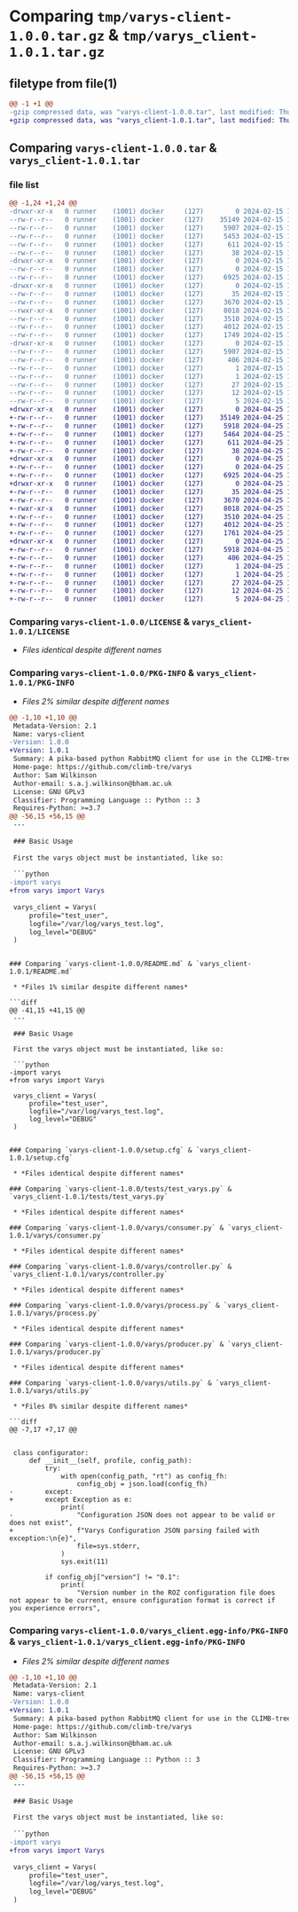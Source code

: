 # Comparing `tmp/varys-client-1.0.0.tar.gz` & `tmp/varys_client-1.0.1.tar.gz`

## filetype from file(1)

```diff
@@ -1 +1 @@
-gzip compressed data, was "varys-client-1.0.0.tar", last modified: Thu Feb 15 15:42:18 2024, max compression
+gzip compressed data, was "varys_client-1.0.1.tar", last modified: Thu Apr 25 10:09:10 2024, max compression
```

## Comparing `varys-client-1.0.0.tar` & `varys_client-1.0.1.tar`

### file list

```diff
@@ -1,24 +1,24 @@
-drwxr-xr-x   0 runner    (1001) docker     (127)        0 2024-02-15 15:42:18.562998 varys-client-1.0.0/
--rw-r--r--   0 runner    (1001) docker     (127)    35149 2024-02-15 15:42:10.000000 varys-client-1.0.0/LICENSE
--rw-r--r--   0 runner    (1001) docker     (127)     5907 2024-02-15 15:42:18.562998 varys-client-1.0.0/PKG-INFO
--rw-r--r--   0 runner    (1001) docker     (127)     5453 2024-02-15 15:42:10.000000 varys-client-1.0.0/README.md
--rw-r--r--   0 runner    (1001) docker     (127)      611 2024-02-15 15:42:18.562998 varys-client-1.0.0/setup.cfg
--rw-r--r--   0 runner    (1001) docker     (127)       38 2024-02-15 15:42:10.000000 varys-client-1.0.0/setup.py
-drwxr-xr-x   0 runner    (1001) docker     (127)        0 2024-02-15 15:42:18.558998 varys-client-1.0.0/tests/
--rw-r--r--   0 runner    (1001) docker     (127)        0 2024-02-15 15:42:10.000000 varys-client-1.0.0/tests/__init__.py
--rw-r--r--   0 runner    (1001) docker     (127)     6925 2024-02-15 15:42:10.000000 varys-client-1.0.0/tests/test_varys.py
-drwxr-xr-x   0 runner    (1001) docker     (127)        0 2024-02-15 15:42:18.558998 varys-client-1.0.0/varys/
--rw-r--r--   0 runner    (1001) docker     (127)       35 2024-02-15 15:42:10.000000 varys-client-1.0.0/varys/__init__.py
--rw-r--r--   0 runner    (1001) docker     (127)     3670 2024-02-15 15:42:10.000000 varys-client-1.0.0/varys/consumer.py
--rwxr-xr-x   0 runner    (1001) docker     (127)     8018 2024-02-15 15:42:10.000000 varys-client-1.0.0/varys/controller.py
--rw-r--r--   0 runner    (1001) docker     (127)     3510 2024-02-15 15:42:10.000000 varys-client-1.0.0/varys/process.py
--rw-r--r--   0 runner    (1001) docker     (127)     4012 2024-02-15 15:42:10.000000 varys-client-1.0.0/varys/producer.py
--rw-r--r--   0 runner    (1001) docker     (127)     1749 2024-02-15 15:42:10.000000 varys-client-1.0.0/varys/utils.py
-drwxr-xr-x   0 runner    (1001) docker     (127)        0 2024-02-15 15:42:18.562998 varys-client-1.0.0/varys_client.egg-info/
--rw-r--r--   0 runner    (1001) docker     (127)     5907 2024-02-15 15:42:18.000000 varys-client-1.0.0/varys_client.egg-info/PKG-INFO
--rw-r--r--   0 runner    (1001) docker     (127)      406 2024-02-15 15:42:18.000000 varys-client-1.0.0/varys_client.egg-info/SOURCES.txt
--rw-r--r--   0 runner    (1001) docker     (127)        1 2024-02-15 15:42:18.000000 varys-client-1.0.0/varys_client.egg-info/dependency_links.txt
--rw-r--r--   0 runner    (1001) docker     (127)        1 2024-02-15 15:42:18.000000 varys-client-1.0.0/varys_client.egg-info/not-zip-safe
--rw-r--r--   0 runner    (1001) docker     (127)       27 2024-02-15 15:42:18.000000 varys-client-1.0.0/varys_client.egg-info/requires.txt
--rw-r--r--   0 runner    (1001) docker     (127)       12 2024-02-15 15:42:18.000000 varys-client-1.0.0/varys_client.egg-info/top_level.txt
--rw-r--r--   0 runner    (1001) docker     (127)        5 2024-02-15 15:42:10.000000 varys-client-1.0.0/version.txt
+drwxr-xr-x   0 runner    (1001) docker     (127)        0 2024-04-25 10:09:10.866993 varys_client-1.0.1/
+-rw-r--r--   0 runner    (1001) docker     (127)    35149 2024-04-25 10:09:04.000000 varys_client-1.0.1/LICENSE
+-rw-r--r--   0 runner    (1001) docker     (127)     5918 2024-04-25 10:09:10.866993 varys_client-1.0.1/PKG-INFO
+-rw-r--r--   0 runner    (1001) docker     (127)     5464 2024-04-25 10:09:04.000000 varys_client-1.0.1/README.md
+-rw-r--r--   0 runner    (1001) docker     (127)      611 2024-04-25 10:09:10.870993 varys_client-1.0.1/setup.cfg
+-rw-r--r--   0 runner    (1001) docker     (127)       38 2024-04-25 10:09:04.000000 varys_client-1.0.1/setup.py
+drwxr-xr-x   0 runner    (1001) docker     (127)        0 2024-04-25 10:09:10.866993 varys_client-1.0.1/tests/
+-rw-r--r--   0 runner    (1001) docker     (127)        0 2024-04-25 10:09:04.000000 varys_client-1.0.1/tests/__init__.py
+-rw-r--r--   0 runner    (1001) docker     (127)     6925 2024-04-25 10:09:04.000000 varys_client-1.0.1/tests/test_varys.py
+drwxr-xr-x   0 runner    (1001) docker     (127)        0 2024-04-25 10:09:10.866993 varys_client-1.0.1/varys/
+-rw-r--r--   0 runner    (1001) docker     (127)       35 2024-04-25 10:09:04.000000 varys_client-1.0.1/varys/__init__.py
+-rw-r--r--   0 runner    (1001) docker     (127)     3670 2024-04-25 10:09:04.000000 varys_client-1.0.1/varys/consumer.py
+-rwxr-xr-x   0 runner    (1001) docker     (127)     8018 2024-04-25 10:09:04.000000 varys_client-1.0.1/varys/controller.py
+-rw-r--r--   0 runner    (1001) docker     (127)     3510 2024-04-25 10:09:04.000000 varys_client-1.0.1/varys/process.py
+-rw-r--r--   0 runner    (1001) docker     (127)     4012 2024-04-25 10:09:04.000000 varys_client-1.0.1/varys/producer.py
+-rw-r--r--   0 runner    (1001) docker     (127)     1761 2024-04-25 10:09:04.000000 varys_client-1.0.1/varys/utils.py
+drwxr-xr-x   0 runner    (1001) docker     (127)        0 2024-04-25 10:09:10.866993 varys_client-1.0.1/varys_client.egg-info/
+-rw-r--r--   0 runner    (1001) docker     (127)     5918 2024-04-25 10:09:10.000000 varys_client-1.0.1/varys_client.egg-info/PKG-INFO
+-rw-r--r--   0 runner    (1001) docker     (127)      406 2024-04-25 10:09:10.000000 varys_client-1.0.1/varys_client.egg-info/SOURCES.txt
+-rw-r--r--   0 runner    (1001) docker     (127)        1 2024-04-25 10:09:10.000000 varys_client-1.0.1/varys_client.egg-info/dependency_links.txt
+-rw-r--r--   0 runner    (1001) docker     (127)        1 2024-04-25 10:09:10.000000 varys_client-1.0.1/varys_client.egg-info/not-zip-safe
+-rw-r--r--   0 runner    (1001) docker     (127)       27 2024-04-25 10:09:10.000000 varys_client-1.0.1/varys_client.egg-info/requires.txt
+-rw-r--r--   0 runner    (1001) docker     (127)       12 2024-04-25 10:09:10.000000 varys_client-1.0.1/varys_client.egg-info/top_level.txt
+-rw-r--r--   0 runner    (1001) docker     (127)        5 2024-04-25 10:09:04.000000 varys_client-1.0.1/version.txt
```

### Comparing `varys-client-1.0.0/LICENSE` & `varys_client-1.0.1/LICENSE`

 * *Files identical despite different names*

### Comparing `varys-client-1.0.0/PKG-INFO` & `varys_client-1.0.1/PKG-INFO`

 * *Files 2% similar despite different names*

```diff
@@ -1,10 +1,10 @@
 Metadata-Version: 2.1
 Name: varys-client
-Version: 1.0.0
+Version: 1.0.1
 Summary: A pika-based python RabbitMQ client for use in the CLIMB-tree project
 Home-page: https://github.com/climb-tre/varys
 Author: Sam Wilkinson
 Author-email: s.a.j.wilkinson@bham.ac.uk
 License: GNU GPLv3
 Classifier: Programming Language :: Python :: 3
 Requires-Python: >=3.7
@@ -56,15 +56,15 @@
 ---
 
 ### Basic Usage
 
 First the varys object must be instantiated, like so:
 
 ```python
-import varys
+from varys import Varys
 
 varys_client = Varys(
     profile="test_user",
     logfile="/var/log/varys_test.log",
     log_level="DEBUG"
 )
 ```
```

### Comparing `varys-client-1.0.0/README.md` & `varys_client-1.0.1/README.md`

 * *Files 1% similar despite different names*

```diff
@@ -41,15 +41,15 @@
 ---
 
 ### Basic Usage
 
 First the varys object must be instantiated, like so:
 
 ```python
-import varys
+from varys import Varys
 
 varys_client = Varys(
     profile="test_user",
     logfile="/var/log/varys_test.log",
     log_level="DEBUG"
 )
 ```
```

### Comparing `varys-client-1.0.0/setup.cfg` & `varys_client-1.0.1/setup.cfg`

 * *Files identical despite different names*

### Comparing `varys-client-1.0.0/tests/test_varys.py` & `varys_client-1.0.1/tests/test_varys.py`

 * *Files identical despite different names*

### Comparing `varys-client-1.0.0/varys/consumer.py` & `varys_client-1.0.1/varys/consumer.py`

 * *Files identical despite different names*

### Comparing `varys-client-1.0.0/varys/controller.py` & `varys_client-1.0.1/varys/controller.py`

 * *Files identical despite different names*

### Comparing `varys-client-1.0.0/varys/process.py` & `varys_client-1.0.1/varys/process.py`

 * *Files identical despite different names*

### Comparing `varys-client-1.0.0/varys/producer.py` & `varys_client-1.0.1/varys/producer.py`

 * *Files identical despite different names*

### Comparing `varys-client-1.0.0/varys/utils.py` & `varys_client-1.0.1/varys/utils.py`

 * *Files 8% similar despite different names*

```diff
@@ -7,17 +7,17 @@
 
 
 class configurator:
     def __init__(self, profile, config_path):
         try:
             with open(config_path, "rt") as config_fh:
                 config_obj = json.load(config_fh)
-        except:
+        except Exception as e:
             print(
-                "Configuration JSON does not appear to be valid or does not exist",
+                f"Varys Configuration JSON parsing failed with exception:\n{e}",
                 file=sys.stderr,
             )
             sys.exit(11)
 
         if config_obj["version"] != "0.1":
             print(
                 "Version number in the ROZ configuration file does not appear to be current, ensure configuration format is correct if you experience errors",
```

### Comparing `varys-client-1.0.0/varys_client.egg-info/PKG-INFO` & `varys_client-1.0.1/varys_client.egg-info/PKG-INFO`

 * *Files 2% similar despite different names*

```diff
@@ -1,10 +1,10 @@
 Metadata-Version: 2.1
 Name: varys-client
-Version: 1.0.0
+Version: 1.0.1
 Summary: A pika-based python RabbitMQ client for use in the CLIMB-tree project
 Home-page: https://github.com/climb-tre/varys
 Author: Sam Wilkinson
 Author-email: s.a.j.wilkinson@bham.ac.uk
 License: GNU GPLv3
 Classifier: Programming Language :: Python :: 3
 Requires-Python: >=3.7
@@ -56,15 +56,15 @@
 ---
 
 ### Basic Usage
 
 First the varys object must be instantiated, like so:
 
 ```python
-import varys
+from varys import Varys
 
 varys_client = Varys(
     profile="test_user",
     logfile="/var/log/varys_test.log",
     log_level="DEBUG"
 )
 ```
```

